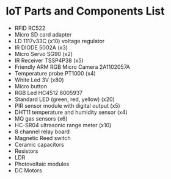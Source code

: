 # IoT Parts and Components List

- RFID RC522
- Micro SD card adapter
- LD 1117v33C (x10) voltage regulator
- IR DIODE 5002A (x3)
- Micro Servo SG90 (x2)
- IR Receiver TSSP4P38 (x5)
- Friendly ARM RGB Micro Camera 2A1102057A
- Temperature probe PT1000 (x4)
- White Led 3V (x80)
- Micro button
- RGB Led HC4512 6005937
- Standard LED (green, red, yellow) (x20)
- PIR sensor module with digital output (x5)
- DHT11 temperature and humidity sensor (x4)
- MQ gas sensors (x6)
- HC-SR04 ultrasonic range meter (x10)
- 8 channel relay board
- Magnetic Reed switch
- Ceramic capacitors
- Resistors
- LDR
- Photovoltaic modules
- DC Motors